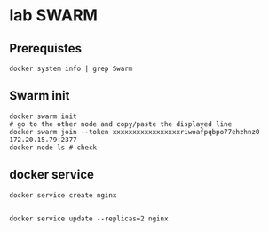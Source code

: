 # lab SWARM 

## Prerequistes
```shell
docker system info | grep Swarm 
```

## Swarm init
```shell
docker swarm init
# go to the other node and copy/paste the displayed line
docker swarm join --token xxxxxxxxxxxxxxxxxriwoafpqbpo77ehzhnz0 172.20.15.79:2377
docker node ls # check 
```

## docker service 
````shell
docker service create nginx


docker service update --replicas=2 nginx



````